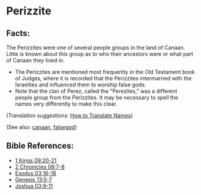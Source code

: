 # Perizzite #

## Facts: ##

​The Perizzites were one of several people groups in the land of Canaan. Little is known about this group as to who their ancestors were or what part of Canaan they lived in.

* The Perizzites are mentioned most frequently in the Old Testament book of Judges, where it is recorded that the Perizzites intermarried with the Israelites and influenced them to worship false gods.
* Note that the clan of Perez, called the "Perezites," was a different people group from the Perizzites. It may be necessary to spell the names very differently to make this clear.

(Translation suggestions: [How to Translate Names](https://git.door43.org/Door43/en-ta-translate-vol1/src/master/content/translate_names.md))

(See also: [canaan](../other/canaan.md), [falsegod](../kt/falsegod.md))

## Bible References: ##

* [1 Kings 09:20-21](https://door43.org/en/bible/notes/1ki/09/20)
* [2 Chronicles 08:7-8](https://door43.org/en/bible/notes/2ch/08/07)
* [Exodus 03:16-18](https://door43.org/en/bible/notes/exo/03/16)
* [Genesis 13:5-7](https://door43.org/en/bible/notes/gen/13/05)
* [Joshua 03:9-11](https://door43.org/en/bible/notes/jos/03/09)

